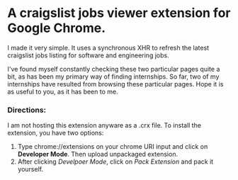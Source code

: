 # A craigslist jobs viewer extension for Google Chrome.

I made it very simple.  It uses a synchronous XHR to refresh the latest craigslist
jobs listing for software and engineering jobs.  

I've found myself constantly checking these two particular pages quite a bit, as has been my
primary way of finding internships.  So far, two of my internships have resulted from
browsing these particular pages.  Hope it is as useful to you, as it has been to 
me.


### Directions:
I am not hosting this extension anyware as a .crx file.  To install the extension, you have two 
options:
1. Type chrome://extensions on your chrome URI input and click on **Developer Mode**.  Then upload unpackaged extension.
2. After clicking _Develpoer Mode_, click on _Pack Extension_ and pack it yourself.

